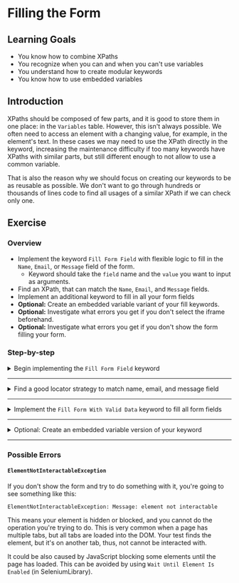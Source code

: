 # Filling the Form

## Learning Goals

- You know how to combine XPaths
- You recognize when you can and when you can't use variables
- You understand how to create modular keywords
- You know how to use embedded variables

## Introduction

XPaths should be composed of few parts, and it is good to store them in one place:
in the `Variables` table. However, this isn't always possible. We often need to
access an element with a changing value, for example, in the element's text. In
these cases we may need to use the XPath directly in the keyword, increasing the
maintenance difficulty if too many keywords have XPaths with similar parts, but
still different enough to not allow to use a common variable.

That is also the reason why we should focus on creating our keywords to be as reusable
as possible. We don't want to go through hundreds or thousands of lines code to find all
usages of a similar XPath if we can check only one.

## Exercise

### Overview

- Implement the keyword `Fill Form Field` with flexible logic to fill in the
`Name`, `Email`, or `Message` field of the form.
  - Keyword should take the `field` name and the `value` you want to input as arguments.
- Find an XPath, that can match the `Name`, `Email`, and `Message` fields.
- Implement an additional keyword to fill in all your form fields
- **Optional:** Create an embedded variable variant of your fill keywords.
- **Optional:** Investigate what errors you get if you don't select the iframe beforehand.
- **Optional:** Investigate what errors you get if you don't show the form filling your form.

### Step-by-step

<details>
  <summary>Begin implementing the <code>Fill Form Field</code> keyword</summary>

<br />

We've finally reached a point where we can start filling out our form. The easiest
fields to tackle are the name, email, and message fields. They're similar fields,
so we should aim to create a reusable mechanism that can fill each field in, just by specifying which
field we want to fill. We'll start by adding two arguments to `Fill Form Field` keyword:
the field we want to fill, and the value we want to give that field.

- Modify the `Fill Form Field` keyword to take 2 arguments: `field` and `value`.

</details>

---

<details>
  <summary>Find a good locator strategy to match name, email, and message field</summary>

<br />

We know we'll input the value of the `value` argument, but we still don't know how
to access our element. Unfortunately, as we look at the form source code, we see that
the fields don't have any attributes that could really help us. Even worse, they're different
types: name and email fields are `input` and the message field is `textarea`. Seems like the
only element we can get a hand on is the `label` for each form field.

Let's first handle the situation with our mismatching input fields. One thing we know for sure:
our input field is _after_ the `label`. This means we can use the XPath `following-sibling` to
target elements that are children of the same parent, but come _after_  some specific element.
The `following-sibling` requires two colons (`::`) to indicate what element we want to match. XPath
supports wildcards, we could just use `*` to match any element after our `label`, but we want to
make sure we match our input field.

Similar to `following-sibling` we can check the type of
the current element by using `self`. For example, `//*[self::input]` is identical to `//input`.
Our input fields are either `input` or `textarea`, so our XPath should match both types. We can
use `or` inside our brackets (`[]`) to match either element. Half of our input field locator
is just about finished. There's no variables in our locator, so let's make it a static variable
in our `Variables` table.

- Create a variable called `INPUT_FIELD` into your `Variables` table and give it the value
`following-sibling::*[self::input or self::textarea]`.

> You can use `preceding-sibling` to get an element _before_ some other element. Both elements have to be direct `children` of the same `parent` element.
>
> :bulb: Remember to **test your XPath** in the browser. Without the `following-sibling` your XPath
> should match 6 fields, which are all the fields in the form.

Ok, we are now able to select all `input` and `textarea` fields in the form. Now we can start
to make our XPaths unique using the `label`. The label has a `:` and some extra spaces we don't
want to match in our XPath, so we'll use `contains()` again. This time we're not checking
the value of an attribute, so we can't use `contains(@attribute, 'value')`. Instead, we're matching
the `text` of the attribute. It works the same way, but the syntax is slightly different. Instead
of `@text`, we have to use `text()`.

Now, we have our `label` selector as well. This time however, the label holds a variable (our `field`
argument), so we cannot put that in our `Variables` table. Instead, we have to keep that as is
in our keyword and combine with our input field variable. Combining our XPath with a variable is as
simple as putting them right after each other so a case like this

```robot
*** Variables ***
${XPATH_VARIABLE}       c/d

*** Keywords ***
My Keyword
    Click Element       //a/b/${XPATH_VARIABLE}
```

would click an element with the XPath `//a/b/c/d`. We now how the locator for both our input field
and our label. We're all set to combine our XPaths and input a value into our form field.

<details>
  <summary>SeleniumLibrary</summary>

- Add `Input Text` keyword call into your `Fill Form Field` keyword.
- Set the first argument for `Input Text` as `//label[contains(text(), "${field}")]/${INPUT_FIELD}`.
- Set the second argument to `${value}`.

We're now able to fill in our fields! Except that the _form is inside an iframe_. This means that we need to
select the frame before we can input anything. In the last exercise we defined `Run Inside Iframe`, which we
can use to fill our form inside our `Fill Form Field`.

- Add a `Run Inside Iframe` call before `Input Text` (on the same line!) to run `Input Text` inside our
form iframe.

> Performance-wise it's recommended to write a wrapper keyword to call `Run Inside Iframe` only once,
> since we're doing more than one thing inside the same frame. Repeatedly selecting and deselecting
> the frame takes time.

</details> <!-- SeleniumLibrary -->

<details>
  <summary>Browser</summary>

- Add `Fill Text` keyword call into your `Fill Form Field` keyword.
- Set the first argument for `Fill Text` as `//label[contains(text(), "${field}")]/${INPUT_FIELD}`.
- Set the second argument to `${value}`.

Now we can fill our fields! Except that the _form is inside an iframe_.
Browser library doesn't have a way
to select a frame separately and execute a certain amount of steps inside the iframe
before deselecting the frame. Instead, the iframe needs to be selected separately for
each keyword call. Before we can go any further, we need to actually fix our `Fill Form Field`
keyword.

In Browser library iframes are handled with a special `>>>` syntax, which indicates that
we're selecting something from inside an iframe. For example `Click    my-frame >>> my-button`
click a button with the locator `my-button` inside an iframe with the locator `my-frame`.

- Add iframe handling to your `Fill Form Field` keyword by using `>>>` syntax.

</details> <!-- Browser -->

</details> <!-- Find a locator -->

---

<details>
  <summary>Implement the <code>Fill Form With Valid Data</code> keyword to fill all form fields</summary>

<br />

Now that we have our modular keyword we can use to fill any of our fields, we can
implement the next keyword, which calls our modular keyword several times for different
fields.

- Inside `Fill Form With Valid Data` call `Fill Form Field` once for `Name`, `E-mail`, and `Message` each.

We can now hard-code our values for the three first fields. However, wouldn't it be cool if we
could give the keyword arguments and still call it from the test suite without arguments? We can do
that by using default values for arguments. Default values are given in a similar fashion to Python, by
using `${argument}=value` in our `[Arguments]`. Default values can be hardcoded, or they can be other
variables we've defined in our `Variables` table or set as test/suite variables during our test case.

Let's add some default values for our `Name`, `E-mail`, and `Message` fields by new variables for each.
We'll call them `DEFAULT_<field>` for clarity. After we've created our variables, we can add arguments
to our `Fill All Form Fields` keyword for `name`, `email` and `message` and give them the default values
we just defined.

- Add three variables: `DEFAULT_NAME`, `DEFAULT_EMAIL`, and `DEFAULT_MESSAGE` to your `Variables` table
and give them some values (e.g `John Doe`, `john.doe@example.com`, `Hello, my name is John Doe.`
respectively).
- Add three arguments for your `Fill Form With Valid Data` named `name`, `email`, and `message` and give them
the default values based on your newly created variables.


<details>
  <summary>Optional: SeleniumLibrary</summary>

The keyword to fill out the first 3 fields has been implemented and works, but it is not the most efficient.
We can optimize the execution, using an elegant and modular logic.

To speed up the tests, add a wrapper keyword. That keyword would be called with `Run Inside Iframe`
in `Fill Form With Valid Data`, so that the keywords called inside that wrapper keyword, like `Fill Form Field`,
can be changed to act without selecting and deselecting the iframe.

- Add a new keyword called `Fill All Form Fields`, and move there steps previously implemented in `Fill Form With Valid Data`.
- Call the new keyword with `Run Inside Iframe` in `Fill Form With Valid Data`.
- Adjust other keywords accordingly.

</details> <!-- SeleniumLibrary -->

</details> <!-- Implement the keyword to fill all form fields -->

---

<details>
  <summary>Optional: Create an embedded variable version of your keyword</summary>

<br />

We already have a working solution for filling our fields. There is, however, an alternative
solution, that has no other function than changing the keyword semantics a bit, and it can
make reading the test case more natural.

Embedded arguments in a keyword allow the test case keywords to be read more fluently. For example,
we can change `Fill Form Field    Name    John Doe` into `Input "John Doe" Into Name Field` and
both will work in exactly the same way. Using embedded arguments in a keyword is only really powerful when
writing them directly in a test suite. Since the only difference for traditional keywords is
semantic, we don't really need to hide our arguments if we're only staying inside our resource files.
However, using embedded arguments can make it more difficult to jump between keywords in your editor.
We can't search keywords with embedded arguments directly by copy-pasting the keyword and during the
writing of this training, only some editors support jumping to keywords with embedded arguments.

We can define a keyword to use embedded arguments simply by placing the variable into the keyword
definition. So, for example `Input "John Doe" Into Name Field` keyword could be defined as
`Input "${value}" Into ${field} Field`. One thing to note is that keywords with embedded arguments
**cannot** take arguments with `[Arguments]`. If we try to have a keyword use both, we're going to
get an error when running our test case:

```text
[ ERROR ] Error in resource file '/path/to/our/file.robot': Creating keyword 'Input "${value}" Into ${field} Field' failed: Keyword cannot have both normal and embedded arguments.
```

> Embedded arguments are useful when we write our test case in user story and gherkin format.
> For example, we could define our keyword like this:
> `As A ${user} I Should Be Able To ${do something}`. Then, we could define our test
> case with `As A Regular User I should Be Able To Login With Valid Credentials`,
> `As A Customer I Should Be Able To View My Orders`, etc.

- Implement the `Input "${value}" Into ${field} Field` keyword to work like the previous one to fill in fields in your form.
- Modify your `Fill Form With Valid Data` to use the embedded arguments or call your embedded
arguments form the test case directly (you can modify them back after testing if you want,
it doesn't affect the outcome of the training).
- (Optional) Change your test suite to call the embedded argument keywords directly.

</details>

---

### Possible Errors

#### `ElementNotInteractableException`

If you don't show the form and try to do something with it, you're going to
see something like this:

```text
ElementNotInteractableException: Message: element not interactable
```

This means your element is hidden or blocked, and you cannot do the operation
you're trying to do. This is very common when a page has multiple tabs, but
all tabs are loaded into the DOM. Your test finds the element, but it's
on another tab, thus, not cannot be interacted with.

It could be also caused by JavaScript blocking some elements until the page
has loaded. This can be avoided by using `Wait Until Element Is Enabled`
(in SeleniumLibrary).
